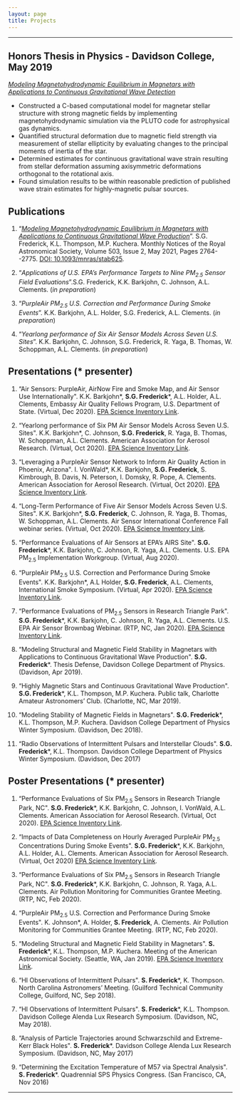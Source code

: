 ```yaml
---
layout: page
title: Projects
---
```


-----
## Honors Thesis in Physics - Davidson College, May 2019
[_Modeling Magnetohydrodynamic Equilibrium in Magnetars with Applications to Continuous Gravitational Wave Detection_](https://samfrederick.github.io/media/docs/frederick-thesis.pdf)
- Constructed a C-based computational model for magnetar stellar structure with strong magnetic fields by implementing magnetohydrodynamic simulation via the PLUTO code for astrophysical gas dynamics.
- Quantified structural deformation due to magnetic field strength via measurement of stellar ellipticity by evaluating changes to the principal moments of inertia of the star.
- Determined estimates for continuous gravitational wave strain resulting from stellar deformation assuming axisymmetric deformations orthogonal to the rotational axis.
- Found simulation results to be within reasonable prediction of published wave strain estimates for highly-magnetic pulsar sources.

## Publications
1. “[_Modeling  Magnetohydrodynamic  Equilibrium  in  Magnetars  with  Applications  to  Continuous  Gravitational Wave Production_](https://arxiv.org/abs/2002.02619)”. S.G. Frederick, K.L. Thompson, M.P. Kuchera. Monthly Notices of the Royal Astronomical Society, Volume 503, Issue 2, May 2021, Pages 2764--2775. [DOI: 10.1093/mnras/stab625](https://doi.org/10.1093/mnras/stab625).

2. “_Applications of U.S. EPA’s Performance Targets to Nine PM<sub>2.5</sub> Sensor Field Evaluations_”.S.G. Frederick, K.K. Barkjohn, C. Johnson, A.L. Clements. (_in preparation_)

3. “_PurpleAir PM<sub>2.5</sub> U.S. Correction and Performance During Smoke Events_”. K.K. Barkjohn, A.L. Holder, S.G. Frederick, A.L. Clements. (_in preparation_)

4. “_Yearlong performance of Six Air Sensor Models Across Seven U.S. Sites_”. K.K. Barkjohn, C. Johnson, S.G. Frederick, R. Yaga, B. Thomas, W. Schoppman, A.L. Clements. (_in preparation_)

## Presentations (* presenter)
1.  “Air Sensors: PurpleAir, AirNow Fire and Smoke Map, and Air Sensor
    Use Internationally". K.K. Barkjohn*, **S.G.
    Frederick***, A.L. Holder, A.L. Clements, Embassy Air
    Quality Fellows Program, U.S. Department of State. (Virtual, Dec
    2020). [EPA Science Inventory Link][6PR].

2.  “Yearlong performance of Six PM Air Sensor Models Across Seven U.S.
    Sites". K.K. Barkjohn*, C. Johnson, **S.G.
    Frederick**, R. Yaga, B. Thomas, W. Schoppman, A.L. Clements.
    American Association for Aerosol Research. (Virtual, Oct 2020).
    [EPA Science Inventory Link][5PR].

3.  “Leveraging a PurpleAir Sensor Network to Inform Air Quality Action
    in Phoenix, Arizona". I. VonWald*, K.K. Barkjohn, **S.G.
    Frederick**, S. Kimbrough, B. Davis, N. Peterson, I. Domsky, R.
    Pope, A. Clements. American Association for Aerosol Research.
    (Virtual, Oct 2020). [EPA Science Inventory Link][4PR].

4.  “Long-Term Performance of Five Air Sensor Models Across Seven U.S.
    Sites". K.K. Barkjohn*, **S.G. Frederick**, C.
    Johnson, R. Yaga, B. Thomas, W. Schoppman, A.L. Clements. Air Sensor
    International Conference Fall webinar series. (Virtual, Oct 2020).
    [EPA Science Inventory Link][3PR].

5.  “Performance Evaluations of Air Sensors at EPA’s AIRS Site". **S.G.
    Frederick***, K.K. Barkjohn, C. Johnson, R. Yaga, A.L.
    Clements. U.S. EPA PM<sub>2.5</sub> Implementation Workgroup.
    (Virtual, Aug 2020).  

6.  “PurpleAir PM<sub>2.5</sub> U.S. Correction and Performance During
    Smoke Events". K.K. Barkjohn*, A.L Holder, **S.G.
    Frederick**, A.L. Clements, International Smoke Symposium. (Virtual,
    Apr 2020). [EPA Science Inventory Link][2PR].  

7.  “Performance Evaluations of PM<sub>2.5</sub> Sensors in Research
    Triangle Park". **S.G. Frederick***, K.K. Barkjohn, C.
    Johnson, R. Yaga, A.L. Clements. U.S. EPA Air Sensor Brownbag
    Webinar. (RTP, NC, Jan 2020). [EPA Science Inventory Link][1PR].  

8.  “Modeling Structural and Magnetic Field Stability in Magnetars with
    Applications to Continuous Gravitational Wave Production". **S.G.
    Frederick***. Thesis Defense, Davidson College Department
    of Physics. (Davidson, Apr 2019).

9.  “Highly Magnetic Stars and Continuous Gravitational Wave
    Production". **S.G. Frederick***, K.L. Thompson, M.P.
    Kuchera. Public talk, Charlotte Amateur Astronomers’ Club.
    (Charlotte, NC, Mar 2019).  

10. “Modeling Stability of Magnetic Fields in Magnetars". **S.G.
    Frederick***, K.L. Thompson, M.P. Kuchera. Davidson
    College Department of Physics Winter Symposium. (Davidson, Dec
    2018).  

11. “Radio Observations of Intermittent Pulsars and Interstellar
    Clouds". **S.G. Frederick***, K.L. Thompson. Davidson
    College Department of Physics Winter Symposium. (Davidson, Dec
    2017)

[6PR]: https://cfpub.epa.gov/si/si_public_record_Report.cfm?dirEntryId=350379&Lab=CEMM
[5PR]: https://cfpub.epa.gov/si/si_public_record_report.cfm?dirEntryId=349964&Lab=CEMM
[4PR]: https://cfpub.epa.gov/si/si_public_record_report.cfm?Lab=CEMM&dirEntryId=349966
[3PR]: https://cfpub.epa.gov/si/si_public_record_report.cfm?dirEntryId=349961&Lab=CEMM
[2PR]: https://cfpub.epa.gov/si/si_public_record_report.cfm?dirEntryId=349513&Lab=CEMM
[1PR]: https://cfpub.epa.gov/si/si_public_record_report.cfm?dirEntryId=348487&Lab=CEMM

## Poster Presentations (* presenter)
1.  “Performance Evaluations of Six PM<sub>2.5</sub> Sensors in Research
    Triangle Park, NC". **S.G. Frederick***, K.K.
    Barkjohn, C. Johnson, I. VonWald, A.L. Clements. American
    Association for Aerosol Research. (Virtual, Oct 2020). [EPA Science Inventory Link][3PO].  

2.  “Impacts of Data Completeness on Hourly Averaged PurpleAir
    PM<sub>2.5</sub> Concentrations During Smoke Events". **S.G.
    Frederick***, K.K. Barkjohn, A.L. Holder, A.L. Clements.
    American Association for Aerosol Research. (Virtual, Oct 2020) [EPA Science Inventory Link][2PO].  

3.  “Performance Evaluations of Six PM<sub>2.5</sub> Sensors in Research
    Triangle Park, NC". **S.G. Frederick***, K.K.
    Barkjohn, C. Johnson, R. Yaga, A.L. Clements. Air Pollution
    Monitoring for Communities Grantee Meeting. (RTP, NC, Feb 2020).  

4.  “PurpleAir PM<sub>2.5</sub> U.S. Correction and Performance During
    Smoke Events". K. Johnson*, A. Holder, **S.
    Frederick**, A. Clements. Air Pollution Monitoring for Communities
    Grantee Meeting. (RTP, NC, Feb 2020).  

5.  “Modeling Structural and Magnetic Field Stability in Magnetars".
    **S. Frederick***, K.L. Thompson, M.P. Kuchera. Meeting
    of the American Astronomical Society. (Seattle, WA, Jan 2019).
    [EPA Science Inventory Link][1PO].  

6.  “HI Observations of Intermittent Pulsars". **S.
    Frederick***, K. Thompson. North Carolina Astronomers’
    Meeting. (Guilford Technical Community College, Guilford, NC, Sep
    2018).  

7.  “HI Observations of Intermittent Pulsars". **S.
    Frederick***, K.L. Thompson. Davidson College Alenda Lux
    Research Symposium. (Davidson, NC, May 2018).  

8.  “Analysis of Particle Trajectories around Schwarzschild and
    Extreme-Kerr Black Holes". **S. Frederick***. Davidson
    College Alenda Lux Research Symposium. (Davidson, NC, May 2017)  

9.  “Determining the Excitation Temperature of M57 via Spectral
    Analysis". **S. Frederick***. Quadrennial SPS Physics
    Congress. (San Francisco, CA, Nov 2016)  

<hr/>

[3PO]: https://cfpub.epa.gov/si/si_public_record_Report.cfm?dirEntryId=349512&Lab=CEMM
[2PO]: https://cfpub.epa.gov/si/si_public_record_Report.cfm?Lab=CEMM&dirEntryId=350073
[1PO]: https://ui.adsabs.harvard.edu/abs/2019AAS...23315311F/abstract
